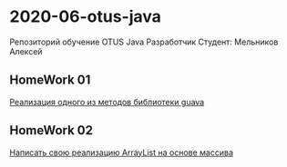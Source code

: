 # 2020-06-otus-java

Репозиторий обучение OTUS Java Разработчик
Студент: Мельников Алексей

## HomeWork 01
[Реализация одного из методов библиотеки guava](https://github.com/MelnikovAlexey/2020-06-otus-java-melnikov/tree/master/hw01-gradle)

## HomeWork 02
[Написать свою реализацию ArrayList на основе массива](https://github.com/MelnikovAlexey/2020-06-otus-java-melnikov/tree/master/hw02-gradle-generic)

